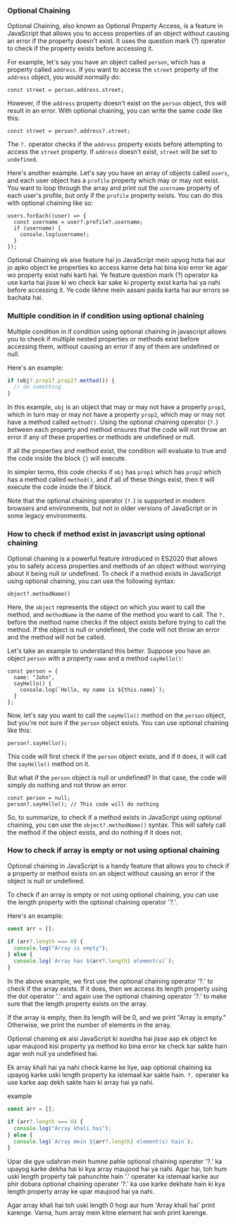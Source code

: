 ### Optional Chaining

Optional Chaining, also known as Optional Property Access, is a feature in JavaScript that allows you to access properties of an object without causing an error if the property doesn't exist. It uses the question mark (?) operator to check if the property exists before accessing it.

For example, let's say you have an object called `person`, which has a property called `address`. If you want to access the `street` property of the `address` object, you would normally do:

```
const street = person.address.street;
```

However, if the `address` property doesn't exist on the `person` object, this will result in an error. With optional chaining, you can write the same code like this:

```
const street = person?.address?.street;
```

The `?.` operator checks if the `address` property exists before attempting to access the `street` property. If `address` doesn't exist, `street` will be set to `undefined`.

Here's another example. Let's say you have an array of objects called `users`, and each user object has a `profile` property which may or may not exist. You want to loop through the array and print out the `username` property of each user's profile, but only if the `profile` property exists. You can do this with optional chaining like so:

```
users.forEach((user) => {
  const username = user?.profile?.username;
  if (username) {
    console.log(username);
  }
});
```

Optional Chaining ek aise feature hai jo JavaScript mein upyog hota hai aur jo apko object ke properties ko access karne deta hai bina kisi error ke agar wo property exist nahi karti hai. Ye feature question mark (?) operator ka use karta hai jisse ki wo check kar sake ki property exist karta hai ya nahi before accessing it. Ye code likhne mein aasani paida karta hai aur errors se bachata hai.

### Multiple condition in if condition using optional chaining

Multiple condition in if condition using optional chaining in javascript allows you to check if multiple nested properties or methods exist before accessing them, without causing an error if any of them are undefined or null.

Here's an example:

```javascript
if (obj?.prop1?.prop2?.method()) {
  // do something
}
```

In this example, `obj` is an object that may or may not have a property `prop1`, which in turn may or may not have a property `prop2`, which may or may not have a method called `method()`. Using the optional chaining operator (`?.`) between each property and method ensures that the code will not throw an error if any of these properties or methods are undefined or null.

If all the properties and method exist, the condition will evaluate to true and the code inside the block `{}` will execute.

In simpler terms, this code checks if `obj` has `prop1` which has `prop2` which has a method called `method()`, and if all of these things exist, then it will execute the code inside the if block.

Note that the optional chaining operator (`?.`) is supported in modern browsers and environments, but not in older versions of JavaScript or in some legacy environments.

### How to check if method exist in javascript using optional chaining

Optional chaining is a powerful feature introduced in ES2020 that allows you to safely access properties and methods of an object without worrying about it being null or undefined. To check if a method exists in JavaScript using optional chaining, you can use the following syntax:

```
object?.methodName()
```

Here, the `object` represents the object on which you want to call the method, and `methodName` is the name of the method you want to call. The `?.` before the method name checks if the object exists before trying to call the method. If the object is null or undefined, the code will not throw an error and the method will not be called.

Let's take an example to understand this better. Suppose you have an object `person` with a property `name` and a method `sayHello()`:

```
const person = {
  name: "John",
  sayHello() {
    console.log(`Hello, my name is ${this.name}`);
  }
};
```

Now, let's say you want to call the `sayHello()` method on the `person` object, but you're not sure if the `person` object exists. You can use optional chaining like this:

```
person?.sayHello();
```

This code will first check if the `person` object exists, and if it does, it will call the `sayHello()` method on it.

But what if the `person` object is null or undefined? In that case, the code will simply do nothing and not throw an error.

```
const person = null;
person?.sayHello(); // This code will do nothing
```

So, to summarize, to check if a method exists in JavaScript using optional chaining, you can use the `object?.methodName()` syntax. This will safely call the method if the object exists, and do nothing if it does not.

### How to check if array is empty or not using optional chaining

Optional chaining in JavaScript is a handy feature that allows you to check if a property or method exists on an object without causing an error if the object is null or undefined.

To check if an array is empty or not using optional chaining, you can use the length property with the optional chaining operator '?.'.

Here's an example:

```javascript
const arr = [];

if (arr?.length === 0) {
  console.log("Array is empty");
} else {
  console.log(`Array has ${arr?.length} element(s)`);
}
```

In the above example, we first use the optional chaining operator '?.' to check if the array exists. If it does, then we access its length property using the dot operator '.' and again use the optional chaining operator '?.' to make sure that the length property exists on the array.

If the array is empty, then its length will be 0, and we print "Array is empty." Otherwise, we print the number of elements in the array.

Optional chaining ek aisi JavaScript ki suvidha hai jisse aap ek object ke upar maujood kisi property ya method ko bina error ke check kar sakte hain agar woh null ya undefined hai.

Ek array khali hai ya nahi check karne ke liye, aap optional chaining ka upayog karke uski length property ka istemaal kar sakte hain. `?.` operater ka use karke aap dekh sakte hain ki array hai ya nahi.

example

```javascript
const arr = [];

if (arr?.length === 0) {
  console.log("Array khali hai");
} else {
  console.log(`Array mein ${arr?.length} element(s) hain`);
}
```

Upar die gye udahran mein humne pahle optional chaining operater '?.' ka upayog karke dekha hai ki kya array maujood hai ya nahi. Agar hai, toh hum uski length property tak pahunchte hain '.' operater ka istemaal karke aur phir dobara optional chaining operater '?.' ka use karke dekhate hain ki kya length property array ke upar maujood hai ya nahi.

Agar array khali hai toh uski length 0 hogi aur hum 'Array khali hai' print karenge. Varna, hum array mein kitne element hai woh print karenge.
